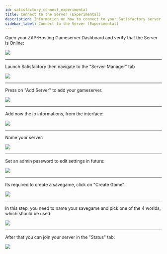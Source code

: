 ```yaml
---
id: satisfactory_connect_experimental
title: Connect to the Server (Experimental)
description: Information on how to connect to your Satisfactory server from ZAP-Hosting - ZAP-Hosting.com Documentation
sidebar_label: Connect to the Server (Experimental)
---
```


Open your ZAP-Hosting Gameserver Dashboard and verify that the Server is Online:

![](https://user-images.githubusercontent.com/61839701/164882436-aa74d037-dda7-4db2-a327-bbdfc67deecc.png)

***

Launch Satisfactory then navigate to the "Server-Manager" tab

![](https://user-images.githubusercontent.com/61839701/164882463-33559f96-322e-4b3f-8e50-5ec9e8d18612.png)

***

Press on "Add Server" to add your gameserver.

![](https://user-images.githubusercontent.com/61839701/164882476-410b461f-9a1b-4e04-9350-91fbb9809fd8.png)

***

Add now the ip informations, from the interface:

![](https://user-images.githubusercontent.com/61839701/164882489-6ff9ee4c-b12f-4359-a2c9-f2903bb39d75.png)

***

Name your server:

![](https://user-images.githubusercontent.com/61839701/164882496-ef5d731f-6122-413f-8097-91681c0fa495.png)

***

Set an admin password to edit settings in future:

![](https://user-images.githubusercontent.com/61839701/164882502-9d6b8815-dab8-4937-9d63-68e265de9ca1.png)

***

Its required to create a savegame, click on "Create Game":

![](https://user-images.githubusercontent.com/61839701/164882509-37c73034-7717-43c9-ac0c-0d26a7dde336.png)

***

In this step, you need to name your savegame and pick one of the 4 worlds, which should be used:

![](https://user-images.githubusercontent.com/61839701/164882515-b1e37248-0ea7-44e1-b805-844afc6238bf.png)

***

After that you can join your server in the "Status" tab:

![](https://user-images.githubusercontent.com/61839701/164882520-54deec6c-d74e-49ee-844e-4856afc79e17.png)
